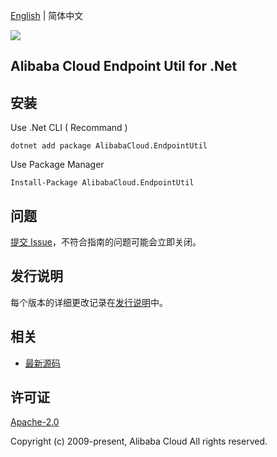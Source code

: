 [English](README.md) | 简体中文

![](https://aliyunsdk-pages.alicdn.com/icons/AlibabaCloud.svg)

## Alibaba Cloud Endpoint Util for .Net


## 安装

Use .Net CLI ( Recommand )

    dotnet add package AlibabaCloud.EndpointUtil

Use Package Manager

    Install-Package AlibabaCloud.EndpointUtil

## 问题
[提交 Issue](https://github.com/aliyun/alibabacloud-endpoint/issues/new)，不符合指南的问题可能会立即关闭。

## 发行说明
每个版本的详细更改记录在[发行说明](./ChangeLog.md)中。

## 相关
* [最新源码](https://github.com/aliyun/alibabacloud-endpoint/tree/master/csharp)

## 许可证
[Apache-2.0](http://www.apache.org/licenses/LICENSE-2.0)

Copyright (c) 2009-present, Alibaba Cloud All rights reserved.

